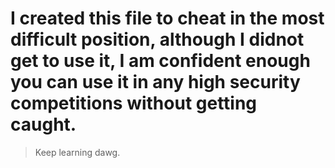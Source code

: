 # I created this file to cheat in the most difficult position, although I didnot get to use it, I am confident enough you can use it in any high security competitions without getting caught.
> Keep learning dawg. 
